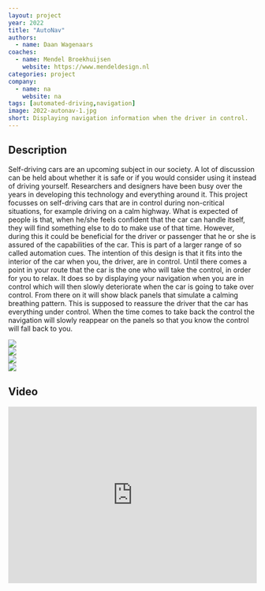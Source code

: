 ```yaml
---
layout: project
year: 2022
title: "AutoNav"
authors:
  - name: Daan Wagenaars
coaches:
  - name: Mendel Broekhuijsen
    website: https://www.mendeldesign.nl
categories: project
company:
  - name: na
    website: na
tags: [automated-driving,navigation]
image: 2022-autonav-1.jpg
short: Displaying navigation information when the driver in control. 
---
```


## Description
Self-driving cars are an upcoming subject in our society. A lot of discussion can be held about whether it is safe or if you would consider using it instead of driving yourself. Researchers and designers have been busy over the years in developing this technology and everything around it. This project focusses on self-driving cars that are in control during non-critical situations, for example driving on a calm highway. What is expected of people is that, when he/she feels confident that the car can handle itself, they will find something else to do to make use of that time. However, during this it could be beneficial for the driver or passenger that he or she is assured of the capabilities of the car. This is part of a larger range of so called automation cues. The intention of this design is that it fits into the interior of the car when you, the driver, are in control. Until there comes a point in your route that the car is the one who will take the control, in order for you to relax. It does so by displaying your navigation when you are in control which will then slowly deteriorate when the car is going to take over control. From there on it will show black panels that simulate a calming breathing pattern. This is supposed to reassure the driver that the car has everything under control. When the time comes to take back the control the navigation will slowly reappear on the panels so that you know the control will fall back to you.

<div class="project-image">
  <img src="/assets/img/2022-autonav-2.jpg">
</div>
<div class="project-image">
  <img src="/assets/img/2022-autonav-3.jpg">
</div>
<div class="project-image">
  <img src="/assets/img/2022-autonav-4.jpg">
</div>
<div class="project-image">
  <img src="/assets/img/2022-autonav-5.jpg">
</div>

## Video
<iframe style="display:inline-block; border:0px solid #FFF; width: 100%; height: 358px" src="https://www.youtube.com/embed/VfCmXVHG7lI?playlist=VfCmXVHG7lI&loop=1&autoplay=1&mute=1" frameborder="0" allowfullscreen></iframe>
